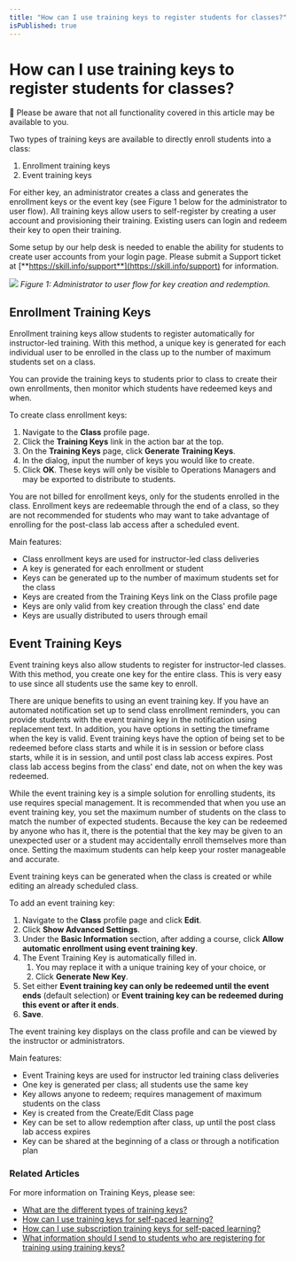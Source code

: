 ```yaml
---
title: "How can I use training keys to register students for classes?"
isPublished: true
---
```


# How can I use training keys to register students for classes?

:small_blue_diamond: Please be aware that not all functionality covered in this article may be available to you.

Two types of training keys are available to directly enroll students into a class: 

1. Enrollment training keys  
1. Event training keys  

For either key, an administrator creates a class and generates the enrollment keys or the event key (see Figure 1 below for the administrator to user flow). All training keys allow users to self-register by creating a user account and provisioning their training. Existing users can login and redeem their key to open their training. 

Some setup by our help desk is needed to enable the ability for students to create user accounts from your login page. Please submit a Support ticket at [**https://skill.info/support**](https://skill.info/support) for information.


![](/tms/images/class-training-keys.png)
_Figure 1: Administrator to user flow for key creation and redemption._

## Enrollment Training Keys

Enrollment training keys allow students to register automatically for instructor-led training. With this method, a unique key is generated for each individual user to be enrolled in the class up to the number of maximum students set on a class. 

You can provide the training keys to students prior to class to create their own enrollments, then monitor which students have redeemed keys and when. 

To create class enrollment keys:

1. Navigate to the **Class** profile page.
1. Click the **Training Keys** link in the action bar at the top.
1. On the **Training Keys** page, click **Generate Training Keys**. 
1. In the dialog, input the number of keys you would like to create. 
1. Click **OK**. These keys will only be visible to Operations Managers and may be exported to distribute to students.

You are not billed for enrollment keys, only for the students enrolled in the class. Enrollment keys  are redeemable through the end of a class, so they are not recommended for students who may want to take advantage of enrolling for the post-class lab access after a scheduled event. 

Main features:

- Class enrollment keys are used for instructor-led class deliveries
- A key is generated for each enrollment or student
- Keys can be generated up to the number of maximum students set for the class
- Keys are created from the Training Keys link on the Class profile page
- Keys are only valid from key creation through the class' end date
- Keys are usually distributed to users through email

## Event Training Keys

Event training keys also allow students to register for instructor-led classes. With this method, you create one key for the entire class. This is very easy to use since all students use the same key to enroll. 

There are unique benefits to using an event training key. If you have an automated notification set up to send class enrollment reminders, you can provide students with the event training key in the notification using replacement text. In addition, you have options in setting the timeframe when the key is valid. Event training keys have the option of being set to be redeemed before class starts and while it is in session or before class starts, while it is in session, and until post class lab access expires. Post class lab access begins from the class' end date, not on when the key was redeemed. 

While the event training key is a simple solution for enrolling students, its use requires special management. It is recommended that when you use an event training key, you set the maximum number of students on the class to match the number of expected students. Because the key can be redeemed by anyone who has it, there is the potential that the key may be given to an unexpected user or a student may accidentally enroll themselves more than once. Setting the maximum students can help keep your roster manageable and accurate. 

Event training keys can be generated when the class is created or while editing an already scheduled class.  

To add an event training key:
1. Navigate to the **Class** profile page and click **Edit**.
1. Click **Show Advanced Settings**.
1. Under the **Basic Information** section, after adding a course, click **Allow automatic enrollment using event training key**.
1. The Event Training Key is automatically filled in.
    1. You may replace it with a unique training key of your choice, or
    1. Click **Generate New Key**.
1. Set either **Event training key can only be redeemed until the event ends** (default selection) or **Event training key can be redeemed during this event or after it ends**.
1. **Save**. 

The event training key displays on the class profile and can be viewed by the instructor or administrators.

Main features:
- Event Training keys are used for instructor led training class deliveries
- One key is generated per class; all students use the same key
- Key allows anyone to redeem; requires management of maximum students on the class
- Key is created from the Create/Edit Class page
- Key can be set to allow redemption after class, up until the post class lab access expires
- Key can be shared at the beginning of a class or through a notification plan

### Related Articles

For more information on Training Keys, please see:
- [What are the different types of training keys?](/tms/tms-administrators/tms-fundamentals/training-key-types.md)
- [How can I use training keys for self-paced learning?](/tms/tms-administrators/self-paced-learning-and-subscriptions/training-key-pool.md)
- [How can I use subscription training keys for self-paced learning?](/tms/tms-administrators/self-paced-learning-and-subscriptions/subscription-training-keys.md)
- [What information should I send to students who are registering for training using training keys?](/tms/tms-administrators/classes/training-keys/information-to-send-to-students-who-are-registering-using-training-keys.md)

